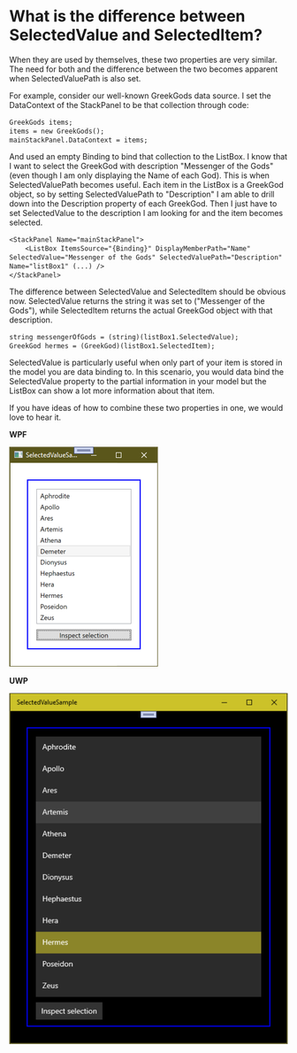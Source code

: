 # What is the difference between SelectedValue and SelectedItem?

When they are used by themselves, these two properties are very similar. The need for both and the difference between the two becomes apparent when SelectedValuePath is also set.

For example, consider our well-known GreekGods data source. I set the DataContext of the StackPanel to be that collection through code:

	GreekGods items;
	items = new GreekGods();
	mainStackPanel.DataContext = items;

And used an empty Binding to bind that collection to the ListBox. I know that I want to select the GreekGod with description "Messenger of the Gods" (even though I am only displaying the Name of each God). This is when SelectedValuePath becomes useful. Each item in the ListBox is a GreekGod object, so by setting SelectedValuePath to "Description" I am able to drill down into the Description property of each GreekGod. Then I just have to set SelectedValue to the description I am looking for and the item becomes selected.

	<StackPanel Name="mainStackPanel">
		<ListBox ItemsSource="{Binding}" DisplayMemberPath="Name" SelectedValue="Messenger of the Gods" SelectedValuePath="Description" Name="listBox1" (...) />
	</StackPanel>

The difference between SelectedValue and SelectedItem should be obvious now. SelectedValue returns the string it was set to ("Messenger of the Gods"), while SelectedItem returns the actual GreekGod object with that description.

	string messengerOfGods = (string)(listBox1.SelectedValue);
	GreekGod hermes = (GreekGod)(listBox1.SelectedItem);

SelectedValue is particularly useful when only part of your item is stored in the model you are data binding to. In this scenario, you would data bind the SelectedValue property to the partial information in your model but the ListBox can show a lot more information about that item.

If you have ideas of how to combine these two properties in one, we would love to hear it.

**WPF**

![](Images/SelectedValueSample.png)


**UWP**

![](Images/SelectedValueSample-uwp.png)
